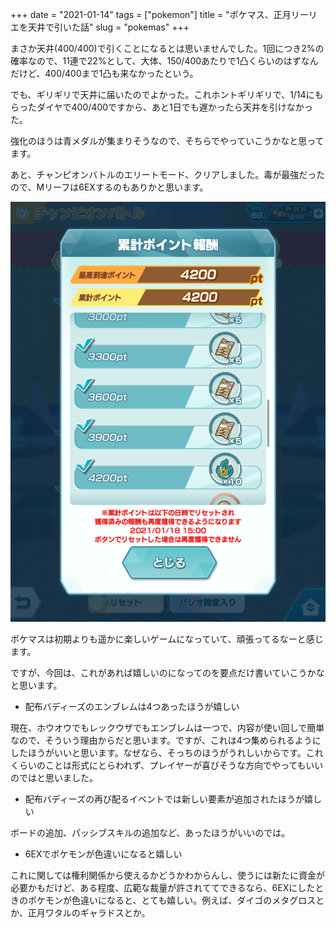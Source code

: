 +++
date = "2021-01-14"
tags = ["pokemon"]
title = "ポケマス、正月リーリエを天井で引いた話"
slug = "pokemas"
+++

まさか天井(400/400)で引くことになるとは思いませんでした。1回につき2%の確率なので、11連で22%として、大体、150/400あたりで1凸くらいのはずなんだけど、400/400まで1凸も来なかったという。

でも、ギリギリで天井に届いたのでよかった。これホントギリギリで、1/14にもらったダイヤで400/400ですから、あと1日でも遅かったら天井を引けなかった。

強化のほうは青メダルが集まりそうなので、そちらでやっていこうかなと思ってます。

あと、チャンピオンバトルのエリートモード、クリアしました。毒が最強だったので、Mリーフは6EXするのもありかと思います。

![](https://raw.githubusercontent.com/syui/img/master/other/pokemonmasters_20210111_0000.png)

ポケマスは初期よりも遥かに楽しいゲームになっていて、頑張ってるなーと感じます。

ですが、今回は、これがあれば嬉しいのになってのを要点だけ書いていこうかなと思います。

- 配布バディーズのエンブレムは4つあったほうが嬉しい

現在、ホウオウでもレックウザでもエンブレムは一つで、内容が使い回しで簡単なので、そういう理由からだと思います。ですが、これは4つ集められるようにしたほうがいいと思います。なぜなら、そっちのほうがうれしいからです。これくらいのことは形式にとらわれず、プレイヤーが喜びそうな方向でやってもいいのではと思いました。

- 配布バディーズの再び配るイベントでは新しい要素が追加されたほうが嬉しい

ボードの追加、パッシブスキルの追加など、あったほうがいいのでは。

- 6EXでポケモンが色違いになると嬉しい

これに関しては権利関係から使えるかどうかわからんし、使うには新たに資金が必要かもだけど、ある程度、広範な裁量が許されててできるなら、6EXにしたときのポケモンが色違いになると、とても嬉しい。例えば、ダイゴのメタグロスとか、正月ワタルのギャラドスとか。


